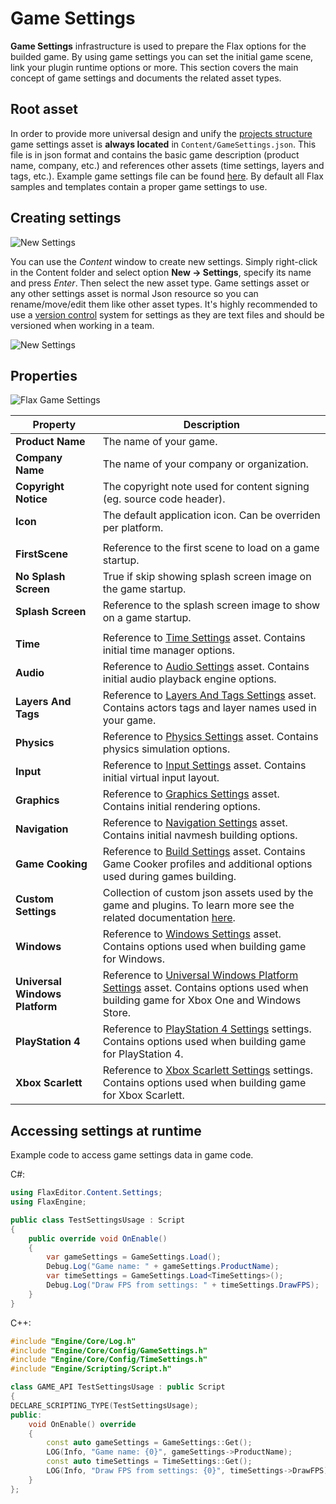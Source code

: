 # Game Settings

**Game Settings** infrastructure is used to prepare the Flax options for the builded game.
By using game settings you can set the initial game scene, link your plugin runtime options or more.
This section covers the main concept of game settings and documents the related asset types.

## Root asset

In order to provide more universal design and unify the [projects structure](../../get-started/project-structure.md) game settings asset is **always located** in `Content/GameSettings.json`. This file is in json format and contains the basic game description (product name, company, etc.) and references other assets (time settings, layers and tags, etc.).
Example game settings file can be found [here](https://github.com/FlaxEngine/FlaxSamples/blob/master/BasicTemplate/Content/GameSettings.json). By default all Flax samples and templates contain a proper game settings to use.

## Creating settings

![New Settings](../../physics/media/new-settings.jpg)

You can use the *Content* window to create new settings. Simply right-click in the Content folder and select option **New -> Settings**, specify its name and press *Enter*. Then select the new asset type. Game settings asset or any other settings asset is normal Json resource so you can rename/move/edit them like other asset types. It's highly recommended to use a [version control](../../get-started/version-control.md) system for settings as they are text files and should be versioned when working in a team.

![New Settings](../../physics/media/physics-settings-new.jpg)

## Properties

![Flax Game Settings](media/game-settings.png)

| Property | Description |
|--------|--------|
| **Product Name** | The name of your game. |
| **Company Name** | The name of your company or organization. |
| **Copyright Notice** | The copyright note used for content signing (eg. source code header). |
| **Icon** | The default application icon. Can be overriden per platform. |
|||
| **FirstScene** | Reference to the first scene to load on a game startup. |
| **No Splash Screen** | True if skip showing splash screen image on the game startup. |
| **Splash Screen** | Reference to the splash screen image to show on a game startup. |
|||
| **Time** | Reference to [Time Settings](time-settings.md) asset. Contains initial time manager options. |
| **Audio** | Reference to [Audio Settings](../../audio/audio-settings.md) asset. Contains initial audio playback engine options. |
| **Layers And Tags** | Reference to [Layers And Tags Settings](layers-and-tags-settings.md) asset. Contains actors tags and layer names used in your game. |
| **Physics** | Reference to [Physics Settings](../../physics/physics-settings.md) asset. Contains physics simulation options. |
| **Input** | Reference to [Input Settings](../../input/input-settings.md) asset. Contains initial virtual input layout. |
| **Graphics** | Reference to [Graphics Settings](graphics-settings.md) asset. Contains initial rendering options. |
| **Navigation** | Reference to [Navigation Settings](../../navigation/navigation-settings.md) asset. Contains initial navmesh building options. |
| **Game Cooking** | Reference to [Build Settings](build-settings.md) asset. Contains Game Cooker profiles and additional options used during games building. |
| **Custom Settings** | Collection of custom json assets used by the game and plugins. To learn more see the related documentation [here](custom-settings.md). |
| **Windows** | Reference to [Windows Settings](../../platforms/windows.md) asset. Contains options used when building game for Windows. |
| **Universal Windows Platform** | Reference to [Universal Windows Platform Settings](../../platforms/uwp.md) asset. Contains options used when building game for Xbox One and Windows Store. |
| **PlayStation 4** | Reference to [PlayStation 4 Settings](../../platforms/ps4.md) settings. Contains options used when building game for PlayStation 4. |
| **Xbox Scarlett** | Reference to [Xbox Scarlett Settings](../../platforms/xbox-scarlett.md) settings. Contains options used when building game for Xbox Scarlett. |

## Accessing settings at runtime

Example code to access game settings data in game code.

C#:

```cs
using FlaxEditor.Content.Settings;
using FlaxEngine;

public class TestSettingsUsage : Script
{
    public override void OnEnable()
    {
        var gameSettings = GameSettings.Load();
        Debug.Log("Game name: " + gameSettings.ProductName);
        var timeSettings = GameSettings.Load<TimeSettings>();
        Debug.Log("Draw FPS from settings: " + timeSettings.DrawFPS);
    }
}
```

C++:

```cpp
#include "Engine/Core/Log.h"
#include "Engine/Core/Config/GameSettings.h"
#include "Engine/Core/Config/TimeSettings.h"
#include "Engine/Scripting/Script.h"

class GAME_API TestSettingsUsage : public Script
{
DECLARE_SCRIPTING_TYPE(TestSettingsUsage);
public:
    void OnEnable() override
    {
        const auto gameSettings = GameSettings::Get();
        LOG(Info, "Game name: {0}", gameSettings->ProductName);
        const auto timeSettings = TimeSettings::Get();
        LOG(Info, "Draw FPS from settings: {0}", timeSettings->DrawFPS);
    }
};
```
